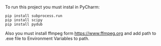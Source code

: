 To run this project you must instal in PyCharm: 

```
pip install subprocess.run
pip install scipy
pip install pydub
```

Also you must install ffmpeg form https://www.ffmpeg.org and add path to .exe file to Environment Variables to path. 
